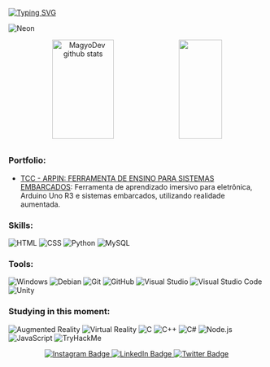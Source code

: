 [![Typing SVG](https://readme-typing-svg.herokuapp.com/?color=E0FFFF&size=35&center=true&vCenter=true&width=1000&lines=Bello,+My+name+is+Alan+de+Lima+Silva%2C+18+years+old;I+study+systems+development+at+Fatec+Zona+Leste;Be+Welcome!+🌟)](https://git.io/typing-svg)

<!--GIF-->
![Neon](https://github.com/MagyoDev/MagyoDev/assets/135189804/cfd08e67-1286-4dac-8298-b3a76e93cedf)

<!--GithubStats-->
<div align="center"> 
<img width="49%" height="195px" src="https://github-readme-stats.vercel.app/api?username=MagyoDev&show_icons=true&count_private=true&hide_border=true&title_color=00FFFF&icon_color=00FFFF&text_color=FF69B4&bg_color=0d1117" alt="MagyoDev github stats" /> 
  <img width="41%" height="195px" src="https://github-readme-stats.vercel.app/api/top-langs/?username=MagyoDev&layout=compact&hide_border=true&title_color=00FFFF&text_color=FF69B4&bg_color=0d1117" />
</div>

##

<!--Portfolio-->
### Portfolio:
- [TCC - ARPIN: FERRAMENTA DE ENSINO PARA SISTEMAS EMBARCADOS](https://github.com/MagyoDev/PortfolioAMS2023-3DS): Ferramenta de aprendizado imersivo para eletrônica, Arduino Uno R3 e sistemas embarcados, utilizando realidade aumentada.

### Skills:
![HTML](https://img.shields.io/badge/-HTML-0D1117?style=for-the-badge&logo=html5&labelColor=0D1117)
![CSS](https://img.shields.io/badge/-CSS-0D1117?style=for-the-badge&logo=css3&labelColor=0D1117)
![Python](https://img.shields.io/badge/-Python-0D1117?style=for-the-badge&logo=python&labelColor=0D1117)
![MySQL](https://img.shields.io/badge/-MySQL-0D1117?style=for-the-badge&logo=mysql&labelColor=0D1117)

### Tools:
![Windows](https://img.shields.io/badge/-Windows-0D1117?style=for-the-badge&logo=windows&labelColor=0D1117)
![Debian](https://img.shields.io/badge/-Debian-0D1117?style=for-the-badge&logo=debian&labelColor=0D1117)
![Git](https://img.shields.io/badge/-Git-0D1117?style=for-the-badge&logo=git&labelColor=0D1117)
![GitHub](https://img.shields.io/badge/-GitHub-0D1117?style=for-the-badge&logo=github&labelColor=0D1117)
![Visual Studio](https://img.shields.io/badge/-Visual%20Studio-0D1117?style=for-the-badge&logo=visual-studio&labelColor=0D1117)
![Visual Studio Code](https://img.shields.io/badge/-Visual%20Studio%20Code-0D1117?style=for-the-badge&logo=visual-studio-code&labelColor=0D1117)
![Unity](https://img.shields.io/badge/-Unity-0D1117?style=for-the-badge&logo=unity&labelColor=0D1117)


### Studying in this moment:
![Augmented Reality](https://img.shields.io/badge/📱-Augmented%20Reality-0D1117?style=for-the-badge&logo=augmented-reality&labelColor=0D1117&logoColor=white)
![Virtual Reality](https://img.shields.io/badge/🥽-Virtual%20Reality-0D1117?style=for-the-badge&logo=virtual-reality&labelColor=0D1117&logoColor=white)
![C](https://img.shields.io/badge/C-0D1117?style=for-the-badge&logo=c&labelColor=0D1117)
![C++](https://img.shields.io/badge/-C++-0D1117?style=for-the-badge&logo=c%2B%2B&labelColor=0D1117)
![C#](https://img.shields.io/badge/-C%23-0D1117?style=for-the-badge&logo=c-sharp&labelColor=0D1117)
![Node.js](https://img.shields.io/badge/-Node.js-0D1117?style=for-the-badge&logo=node.js&labelColor=0D1117)
![JavaScript](https://img.shields.io/badge/-JavaScript-0D1117?style=for-the-badge&logo=javascript&labelColor=0D1117)
![TryHackMe](https://img.shields.io/badge/TryHackMe-0D1117?style=for-the-badge&logo=tryhackme&labelColor=0D1117)





<!--Social-->
<div align="center"> 
  <a href="https://www.instagram.com/magyodev/" target="_blank">
    <img src="https://img.shields.io/badge/Instagram-E4405F?style=for-the-badge&logo=instagram&logoColor=white" alt="Instagram Badge"/>
  </a>
  <a href="https://www.linkedin.com/in/magyodev/" target="_blank">
    <img src="https://img.shields.io/badge/LinkedIn-0077B5?style=for-the-badge&logo=linkedin&logoColor=white" alt="LinkedIn Badge"/>
  </a>
  <a href="https://twitter.com/MagyoDev" target="_blank">
    <img src="https://img.shields.io/badge/Twitter-1DA1F2?style=for-the-badge&logo=twitter&logoColor=white" alt="Twitter Badge"/>
  </a>
</div>

